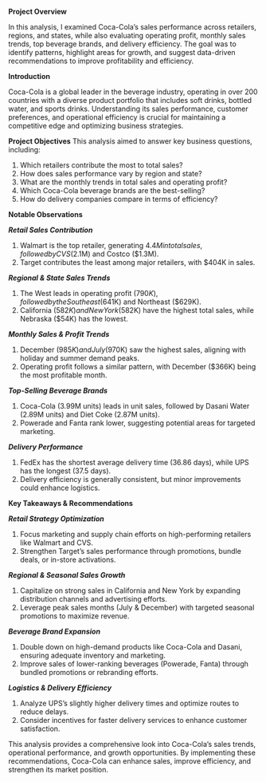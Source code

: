**Project Overview**

In this analysis, I examined Coca-Cola’s sales performance across retailers, regions, and states, while also evaluating operating profit, monthly sales trends, top beverage brands, and delivery efficiency. The goal was to identify patterns, highlight areas for growth, and suggest data-driven recommendations to improve profitability and efficiency.

**Introduction**

Coca-Cola is a global leader in the beverage industry, operating in over 200 countries with a diverse product portfolio that includes soft drinks, bottled water, and sports drinks. Understanding its sales performance, customer preferences, and operational efficiency is crucial for maintaining a competitive edge and optimizing business strategies.




**Project Objectives**
This analysis aimed to answer key business questions, including:

1. Which retailers contribute the most to total sales?
2. How does sales performance vary by region and state?
3. What are the monthly trends in total sales and operating profit?
4. Which Coca-Cola beverage brands are the best-selling?
5. How do delivery companies compare in terms of efficiency?

**Notable Observations**

**_Retail Sales Contribution_**
1. Walmart is the top retailer, generating $4.4M in total sales, followed by CVS ($2.1M) and Costco ($1.3M).
2. Target contributes the least among major retailers, with $404K in sales.

_**Regional & State Sales Trends**_
1. The West leads in operating profit ($790K), followed by the Southeast ($641K) and Northeast ($629K).
2. California ($582K) and New York ($582K) have the highest total sales, while Nebraska ($54K) has the lowest.

_**Monthly Sales & Profit Trends**_
1. December ($985K) and July ($970K) saw the highest sales, aligning with holiday and summer demand peaks.
2. Operating profit follows a similar pattern, with December ($366K) being the most profitable month.

_**Top-Selling Beverage Brands**_
1. Coca-Cola (3.99M units) leads in unit sales, followed by Dasani Water (2.89M units) and Diet Coke (2.87M units).
2. Powerade and Fanta rank lower, suggesting potential areas for targeted marketing.

_**Delivery Performance**_
1. FedEx has the shortest average delivery time (36.86 days), while UPS has the longest (37.5 days).
2. Delivery efficiency is generally consistent, but minor improvements could enhance logistics.


**Key Takeaways & Recommendations**

_**Retail Strategy Optimization**_
1. Focus marketing and supply chain efforts on high-performing retailers like Walmart and CVS.
2. Strengthen Target’s sales performance through promotions, bundle deals, or in-store activations.

**_Regional & Seasonal Sales Growth_**
1. Capitalize on strong sales in California and New York by expanding distribution channels and advertising efforts.
2. Leverage peak sales months (July & December) with targeted seasonal promotions to maximize revenue.

**_Beverage Brand Expansion_**

1. Double down on high-demand products like Coca-Cola and Dasani, ensuring adequate inventory and marketing.
2. Improve sales of lower-ranking beverages (Powerade, Fanta) through bundled promotions or rebranding efforts.

**_Logistics & Delivery Efficiency_**

1. Analyze UPS’s slightly higher delivery times and optimize routes to reduce delays.
2. Consider incentives for faster delivery services to enhance customer satisfaction.




This analysis provides a comprehensive look into Coca-Cola’s sales trends, operational performance, and growth opportunities. By implementing these recommendations, Coca-Cola can enhance sales, improve efficiency, and strengthen its market position.


